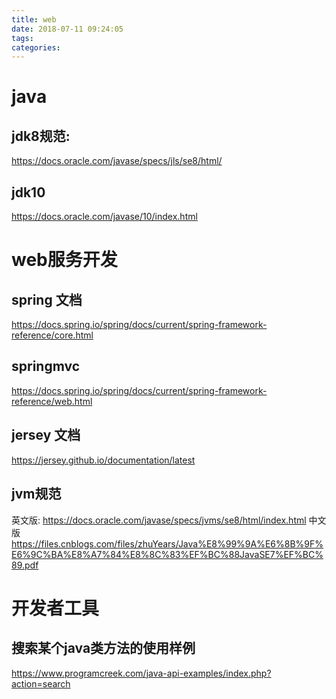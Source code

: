 ```yaml
---
title: web
date: 2018-07-11 09:24:05
tags:
categories:
---
```

# java
## jdk8规范:
https://docs.oracle.com/javase/specs/jls/se8/html/

## jdk10
https://docs.oracle.com/javase/10/index.html

# web服务开发

## spring 文档
https://docs.spring.io/spring/docs/current/spring-framework-reference/core.html

## springmvc
https://docs.spring.io/spring/docs/current/spring-framework-reference/web.html

## jersey 文档
https://jersey.github.io/documentation/latest

##  jvm规范
英文版:
https://docs.oracle.com/javase/specs/jvms/se8/html/index.html
中文版
https://files.cnblogs.com/files/zhuYears/Java%E8%99%9A%E6%8B%9F%E6%9C%BA%E8%A7%84%E8%8C%83%EF%BC%88JavaSE7%EF%BC%89.pdf

# 开发者工具
## 搜索某个java类方法的使用样例
https://www.programcreek.com/java-api-examples/index.php?action=search